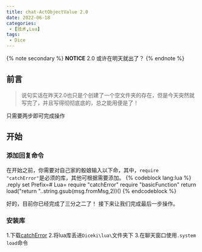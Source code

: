 ```yaml
---
title: chat-ActObjectValue 2.0
date: 2022-06-18
categories:
 - [技术,Lua]
tags:
 - Dice
---
```



{% note secondary %}
**NOTICE**
2.0 或许在明天就出了？
{% endnote %}

## 前言
> 说句实话在昨天2.0也只是个创建了一个空文件夹的存在，但是今天突然就写完了，并且写得彻彻底底的，总之能用便是了！

只需要两步即可完成操作

## 开始
### 添加回复命令
在开始之前，你需要对自己家的骰娘输入以下命，其中，`require "catchError"`是必须的库，其他可根据需要添加。
{% codeblock lang:lua %}
.reply set
Prefix=#
Lua=
require "catchError"
require "basicFunction"
return load("return "..string.gsub(msg.fromMsg,2))()
{% endcodeblock %}

好的，目前你已经完成了三分之二了！
接下来让我们完成最后一步操作。

### 安装库
1.下载[catchError](https://girhub.com/cypress0522)
2.将lua库丢进`Diceki\lua\`文件夹下
3.在聊天窗口使用`.system load`命令

<script src="https://utteranc.es/client.js"
        repo="cypress0522/cypress0522.github.io"
        issue-term="pathname"
        theme="github-light"
        crossorigin="anonymous"
        async>
</script>